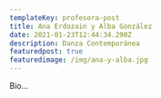 ```yaml
---
templateKey: profesora-post
title: Ana Erdozain y Alba González
date: 2021-01-23T12:44:34.290Z
description: Danza Contemporánea
featuredpost: true
featuredimage: /img/ana-y-alba.jpg
---
```

Bio...